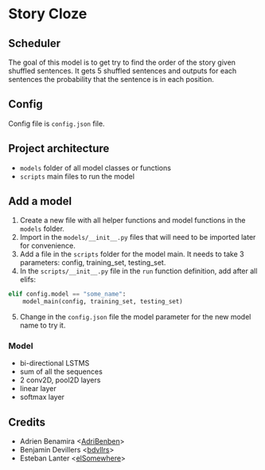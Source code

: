 # Story Cloze

## Scheduler
The goal of this model is to get try to find the order of the story given shuffled sentences.
It gets 5 shuffled sentences and outputs for each sentences the probability that the sentence is in each position.

## Config
Config file is `config.json` file.

## Project architecture
- `models` folder of all model classes or functions
- `scripts` main files to run the model

## Add a model
1. Create a new file with all helper functions and model functions in the `models` folder.
2. Import in the `models/__init__.py` files that will need to be imported later for convenience.
3. Add a file in the `scripts` folder for the model main. It needs to take 3 parameters: config, training_set, testing_set.
4. In the `scripts/__init__.py` file in the `run` function definition, add after all elifs:
```python
elif config.model == "some_name":
    model_main(config, training_set, testing_set)
```
5. Change in the `config.json` file the model parameter for the new model name to try it.

### Model
- bi-directional LSTMS
- sum of all the sequences
- 2 conv2D, pool2D layers
- linear layer
- softmax layer

## Credits
- Adrien Benamira <[AdriBenben](https://github.com/AdriBenben)>
- Benjamin Devillers <[bdvllrs](https://github.com/bdvllrs)>
- Esteban Lanter <[elSomewhere](https://github.com/elSomewhere)>